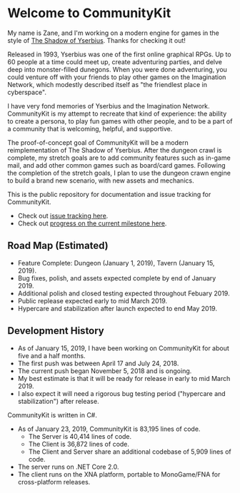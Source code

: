 # Welcome to CommunityKit
My name is Zane, and I'm working on a modern engine for games in the style of [The Shadow of Yserbius](https://en.wikipedia.org/wiki/The_Shadow_of_Yserbius). Thanks for checking it out!

Released in 1993, Yserbius was one of the first online graphical RPGs. Up to 60 people at a time could meet up, create adventuring parties, and delve deep into monster-filled dunegons. When you were done adventuring, you could venture off with your friends to play other games on the Imagination Network, which modestly described itself as "the friendlest place in cyberspace".

I have very fond memories of Yserbius and the Imagination Network. CommunityKit is my attempt to recreate that kind of experience: the ability to create a persona, to play fun games with other people, and to be a part of a community that is welcoming, helpful, and supportive. 

The proof-of-concept goal of CommunityKit will be a modern reimplementation of The Shadow of Yserbius. After the dungeon crawl is complete, my stretch goals are to add community features such as in-game mail, and add other common games such as board/card games. Following the completion of the stretch goals, I plan to use the dungeon crawn engine to build a brand new scenario, with new assets and mechanics.

This is the public repository for documentation and issue tracking for CommunityKit.
* Check out [issue tracking here](https://github.com/ZaneDubya/CommunityKitPublic/issues).
* Check out [progress on the current milestone here](https://github.com/ZaneDubya/CommunityKitPublic/milestone/4).

## Road Map (Estimated)
* Feature Complete: Dungeon (January 1, 2019), Tavern (January 15, 2019).
* Bug fixes, polish, and assets expected complete by end of January 2019.
* Additional polish and closed testing expected throughout Febuary 2019.
* Public replease expected early to mid March 2019.
* Hypercare and stabilization after launch expected to end May 2019.

## Development History
* As of January 15, 2019, I have been working on CommunityKit for about five and a half months.
* The first push was between April 17 and July 24, 2018.
* The current push began November 5, 2018 and is ongoing.
* My best estimate is that it will be ready for release in early to mid March 2019.
* I also expect it will need a rigorous bug testing period ("hypercare and stabilization") after release.

CommunityKit is written in C#.
* As of January 23, 2019, CommunityKit is 83,195 lines of code. 
  * The Server is 40,414 lines of code.
  * The Client is 36,872 lines of code.
  * The Client and Server share an additional codebase of 5,909 lines of code.
* The server runs on .NET Core 2.0.
* The client runs on the XNA platform, portable to MonoGame/FNA for cross-platform releases.
